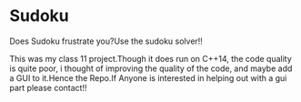 # Sudoku

Does Sudoku frustrate you?Use the sudoku solver!!

This was my class 11 project.Though it does run on C++14, the code quality is quite poor, i thought of improving the quality of the code, and maybe add a GUI to it.Hence the Repo.If Anyone is interested in helping out with a gui part please contact!! 

